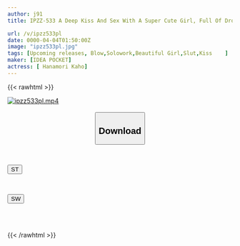 ```yaml
---
author: j91
title: IPZZ-533 A Deep Kiss And Sex With A Super Cute Girl, Full Of Drool And Spit. Kaho Hanamori

url: /v/ipzz533pl
date: 0000-04-04T01:50:00Z
image: "ipzz533pl.jpg"
tags: [Upcoming releases, Blow,Solowork,Beautiful Girl,Slut,Kiss	]
maker: [IDEA POCKET]
actress: [ Hanamori Kaho]
---
```



{{< rawhtml >}}

<div class="video" data-videoid="pending_link.html">
    <a href="javascript:;">
        <img src="/v/ipzz533pl/ipzz533pl.jpg" width="WIDTH" height="HEIGHT" alt="ipzz533pl.mp4" loading="lazy">
    </a>
</div>

<script type="text/javascript" src="https://j91.asia/asset/on-demand-pend.js"></script>

<br>
  <link rel="stylesheet" href="https://j91.asia/asset/bs5.css">
  
  <center>
  <button class="btn btn-primary" type="button" data-bs-toggle="collapse" data-bs-target=".multi-collapse" aria-expanded="false" aria-controls="multiCollapseExample1 multiCollapseExample2"><h2>Download</h2></button></center>
</p>
<div class="row">
  <div class="col">
    <div class="collapse multi-collapse" id="multiCollapseExample1">
      <div class="card card-body">
	      	      <br>
<div class="buttons">  
<p><a href="https://j91.asia/pending_link.html" target="_blank"><button class="btn-hover color-3"><i class="fa fa-download"></i> ST</button></a></p></div>
    </div>
  </div>
</div>
  <div class="col">
    <div class="collapse multi-collapse" id="multiCollapseExample2">
      <div class="card card-body">
	      <br>
<div class="buttons">
<p><a href="https://j91.asia/pending_link.html" target="_blank"><button class="btn-hover color-2"><i class="fa fa-download"></i> SW</button></a></p></div>
<br><br>
      </div>
    </div>
  </div>
</div>

{{< /rawhtml >}}